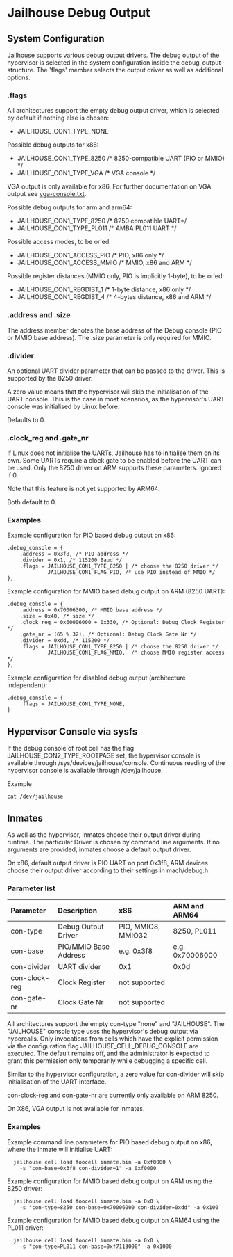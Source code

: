 Jailhouse Debug Output
======================

System Configuration
--------------------

Jailhouse supports various debug output drivers.  The debug output of the
hypervisor is selected in the system configuration inside the debug_output
structure.  The 'flags' member selects the output driver as well as additional
options.

### .flags
All architectures support the empty debug output driver, which is selected by
default if nothing else is chosen:
  - JAILHOUSE_CON1_TYPE_NONE

Possible debug outputs for x86:
  - JAILHOUSE_CON1_TYPE_8250      /* 8250-compatible UART (PIO or MMIO) */
  - JAILHOUSE_CON1_TYPE_VGA       /* VGA console */

VGA output is only available for x86. For further documentation on VGA output
see [vga-console.txt](vga-console.txt).

Possible debug outputs for arm and arm64:
  - JAILHOUSE_CON1_TYPE_8250      /* 8250 compatible UART*/
  - JAILHOUSE_CON1_TYPE_PL011     /* AMBA PL011 UART */

Possible access modes, to be or'ed:
  - JAILHOUSE_CON1_ACCESS_PIO     /* PIO, x86 only */
  - JAILHOUSE_CON1_ACCESS_MMIO    /* MMIO, x86 and ARM */

Possible register distances (MMIO only, PIO is implicitly 1-byte), to be or'ed:
  - JAILHOUSE_CON1_REGDIST_1      /* 1-byte distance, x86 only */
  - JAILHOUSE_CON1_REGDIST_4      /* 4-bytes distance, x86 and ARM */

### .address and .size
The address member denotes the base address of the Debug console (PIO or MMIO
base address). The .size parameter is only required for MMIO.

### .divider
An optional UART divider parameter that can be passed to the driver. This is
supported by the 8250 driver.

A zero value means that the hypervisor will skip the initialisation of the UART
console.  This is the case in most scenarios, as the hypervisor's UART console
was initialised by Linux before.

Defaults to 0.

### .clock_reg and .gate_nr
If Linux does not initialise the UARTs, Jailhouse has to initialise them on
its own.  Some UARTs require a clock gate to be enabled before the UART can be
used.  Only the 8250 driver on ARM supports these parameters.  Ignored if 0.

Note that this feature is not yet supported by ARM64.

Both default to 0.

### Examples
Example configuration for PIO based debug output on x86:
```
.debug_console = {
	.address = 0x3f8, /* PIO address */
	.divider = 0x1, /* 115200 Baud */
	.flags = JAILHOUSE_CON1_TYPE_8250 | /* choose the 8250 driver */
		     JAILHOUSE_CON1_FLAG_PIO, /* use PIO instead of MMIO */
},
```

Example configuration for MMIO based debug output on ARM (8250 UART):
```
.debug_console = {
	.address = 0x70006300, /* MMIO base address */
	.size = 0x40, /* size */
	.clock_reg = 0x60006000 + 0x330, /* Optional: Debug Clock Register */
	.gate_nr = (65 % 32), /* Optional: Debug Clock Gate Nr */
	.divider = 0xdd, /* 115200 */
	.flags = JAILHOUSE_CON1_TYPE_8250 | /* choose the 8250 driver */
		     JAILHOUSE_CON1_FLAG_MMIO,  /* choose MMIO register access */
},
```

Example configuration for disabled debug output (architecture independent):
```
.debug_console = {
	.flags = JAILHOUSE_CON1_TYPE_NONE,
}
```

Hypervisor Console via sysfs
----------------------------

If the debug console of root cell has the flag JAILHOUSE_CON2_TYPE_ROOTPAGE
set, the hypervisor console is available through
/sys/devices/jailhouse/console.  Continuous reading of the hypervisor console
is available through /dev/jailhouse.

Example
```
cat /dev/jailhouse
```

Inmates
-------

As well as the hypervisor, inmates choose their output driver during runtime.
The particular Driver is chosen by command line arguments.  If no arguments
are provided, inmates choose a default output driver.

On x86, default output driver is PIO UART on port 0x3f8, ARM devices choose
their output driver according to their settings in mach/debug.h.

### Parameter list
| Parameter     | Description           | x86                | ARM and ARM64   |
|:--------------|:----------------------|:-------------------|:----------------|
| con-type      | Debug Output Driver   | PIO, MMIO8, MMIO32 | 8250, PL011     |
| con-base      | PIO/MMIO Base Address | e.g. 0x3f8         | e.g. 0x70006000 |
| con-divider   | UART divider          | 0x1                | 0x0d            |
| con-clock-reg | Clock Register        | not supported      |                 |
| con-gate-nr   | Clock Gate Nr         | not supported      |                 |

All architectures support the empty con-type "none" and "JAILHOUSE".  The
"JAILHOUSE" console type uses the hypervisor's debug output via hypercalls.
Only invocations from cells which have the explicit permission via the
configuration flag JAILHOUSE_CELL_DEBUG_CONSOLE are executed.  The default
remains off, and the administrator is expected to grant this permission only
temporarily while debugging a specific cell.

Similar to the hypervisor configuration, a zero value for con-divider will skip
initialisation of the UART interface.

con-clock-reg and con-gate-nr are currently only available on ARM 8250.

On X86, VGA output is not available for inmates.

### Examples
Example command line parameters for PIO based debug output on x86, where the
inmate will initialise UART:
```
  jailhouse cell load foocell inmate.bin -a 0xf0000 \
    -s "con-base=0x3f8 con-divider=1" -a 0xf0000
```

Example configuration for MMIO based debug output on ARM using the 8250 driver:
```
  jailhouse cell load foocell inmate.bin -a 0x0 \
    -s "con-type=8250 con-base=0x70006000 con-divider=0xdd" -a 0x100
```

Example configuration for MMIO based debug output on ARM64 using the PL011 driver:
```
  jailhouse cell load foocell inmate.bin -a 0x0 \
    -s "con-type=PL011 con-base=0xf7113000" -a 0x1000
```
